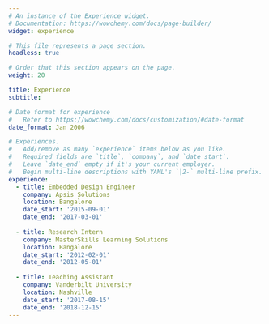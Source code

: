 ```yaml
---
# An instance of the Experience widget.
# Documentation: https://wowchemy.com/docs/page-builder/
widget: experience

# This file represents a page section.
headless: true

# Order that this section appears on the page.
weight: 20

title: Experience
subtitle:

# Date format for experience
#   Refer to https://wowchemy.com/docs/customization/#date-format
date_format: Jan 2006

# Experiences.
#   Add/remove as many `experience` items below as you like.
#   Required fields are `title`, `company`, and `date_start`.
#   Leave `date_end` empty if it's your current employer.
#   Begin multi-line descriptions with YAML's `|2-` multi-line prefix.
experience:
  - title: Embedded Design Engineer
    company: Apsis Solutions
    location: Bangalore
    date_start: '2015-09-01'
    date_end: '2017-03-01'
    
  - title: Research Intern
    company: MasterSkills Learning Solutions
    location: Bangalore
    date_start: '2012-02-01'
    date_end: '2012-05-01'
  
  - title: Teaching Assistant
    company: Vanderbilt University
    location: Nashville
    date_start: '2017-08-15'
    date_end: '2018-12-15'
---
```

